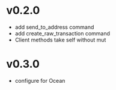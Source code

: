 

# v0.2.0

- add send_to_address command
- add create_raw_transaction command
- Client methods take self without mut

# v0.3.0

- configure for Ocean
